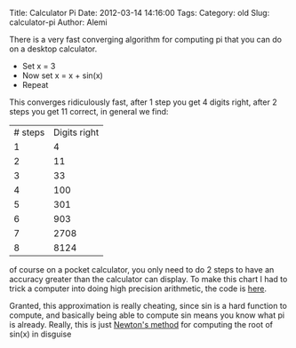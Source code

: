 Title: Calculator Pi
Date: 2012-03-14 14:16:00
Tags: 
Category: old
Slug: calculator-pi
Author: Alemi


There is a very fast converging algorithm for computing pi that you can do on a desktop calculator.
<ul><li>Set x = 3</li><li>Now set x = x + sin(x)</li><li>Repeat</li></ul><div>This converges ridiculously fast, after 1 step you get 4 digits right, after 2 steps you get 11 correct, in general we find:

<a name='more'></a>
</div><div>
<center><table border="0"><tbody><tr><td># steps </td><td>Digits right </td></tr><tr><td>1 </td><td>4 </td></tr><tr><td>2 </td><td>11 </td></tr><tr><td>3 </td><td>33 </td></tr><tr><td>4 </td><td>100 </td></tr><tr><td>5 </td><td>301 </td></tr><tr><td>6 </td><td>903  </td></tr><tr><td>7 </td><td>2708 </td></tr><tr><td>8 </td><td>8124</td></tr></tbody></table></center>

of course on a pocket calculator, you only need to do 2 steps to have an accuracy greater than the calculator can display.  To make this chart I had to trick a computer into doing high precision arithmetic, the code is <a href="https://gist.github.com/2038329">here</a>.

Granted, this approximation is really cheating, since sin is a hard function to compute, and basically being able to compute sin means you know what pi is already.  Really, this is just <a href="http://en.wikipedia.org/wiki/Newton's_method">Newton's method</a> for computing the root of sin(x) in disguise</div>
